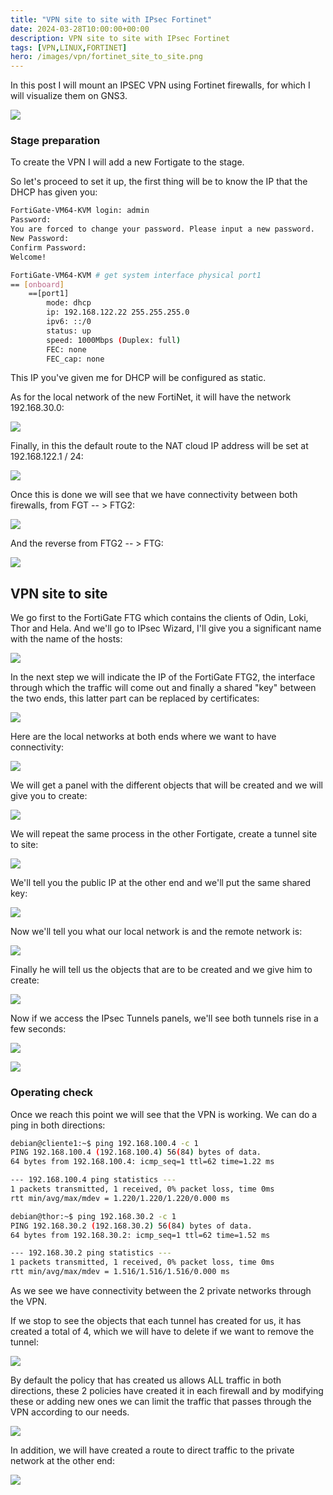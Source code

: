 ```yaml
---
title: "VPN site to site with IPsec Fortinet"
date: 2024-03-28T10:00:00+00:00
description: VPN site to site with IPsec Fortinet
tags: [VPN,LINUX,FORTINET]
hero: /images/vpn/fortinet_site_to_site.png
---
```




In this post I will mount an IPSEC VPN using Fortinet firewalls, for which I will visualize them on GNS3.


![](/vpn/site_to_site_fortinet/img/Pastedimage20240330235321.png)

### Stage preparation

To create the VPN I will add a new Fortigate to the stage.

So let's proceed to set it up, the first thing will be to know the IP that the DHCP has given you:

```bash
FortiGate-VM64-KVM login: admin
Password: 
You are forced to change your password. Please input a new password.
New Password: 
Confirm Password: 
Welcome!

FortiGate-VM64-KVM # get system interface physical port1
== [onboard]
	==[port1]
		mode: dhcp
		ip: 192.168.122.22 255.255.255.0
		ipv6: ::/0
		status: up
		speed: 1000Mbps (Duplex: full)
		FEC: none
		FEC_cap: none

```

This IP you've given me for DHCP will be configured as static.

As for the local network of the new FortiNet, it will have the network 192.168.30.0:

![](/vpn/site_to_site_fortinet/img/Pastedimage20240330231700.png)

Finally, in this the default route to the NAT cloud IP address will be set at 192.168.122.1 / 24:

![](/vpn/site_to_site_fortinet/img/Pastedimage20240330235554.png)

Once this is done we will see that we have connectivity between both firewalls, from FGT -- > FTG2:

![](/vpn/site_to_site_fortinet/img/Pastedimage20240330235822.png)

And the reverse from FTG2 -- > FTG:

![](/vpn/site_to_site_fortinet/img/Pastedimage20240330235850.png)


## VPN site to site

We go first to the FortiGate FTG which contains the clients of Odin, Loki, Thor and Hela. And we'll go to IPsec Wizard, I'll give you a significant name with the name of the hosts:

![](/vpn/site_to_site_fortinet/img/Pastedimage20240331000231.png)

In the next step we will indicate the IP of the FortiGate FTG2, the interface through which the traffic will come out and finally a shared "key" between the two ends, this latter part can be replaced by certificates:

![](/vpn/site_to_site_fortinet/img/Pastedimage20240331000351.png)

Here are the local networks at both ends where we want to have connectivity:

![](/vpn/site_to_site_fortinet/img/Pastedimage20240331000638.png)

We will get a panel with the different objects that will be created and we will give you to create:

![](/vpn/site_to_site_fortinet/img/Pastedimage20240331000725.png)

We will repeat the same process in the other Fortigate, create a tunnel site to site:

![](/vpn/site_to_site_fortinet/img/Pastedimage20240331000751.png)

We'll tell you the public IP at the other end and we'll put the same shared key:

![](/vpn/site_to_site_fortinet/img/Pastedimage20240331000810.png)

Now we'll tell you what our local network is and the remote network is:

![](/vpn/site_to_site_fortinet/img/Pastedimage20240331000833.png)

Finally he will tell us the objects that are to be created and we give him to create:

![](/vpn/site_to_site_fortinet/img/Pastedimage20240331000845.png)

Now if we access the IPsec Tunnels panels, we'll see both tunnels rise in a few seconds:

![](/vpn/site_to_site_fortinet/img/Pastedimage20240331012140.png)

![](/vpn/site_to_site_fortinet/img/Pastedimage20240331012156.png)

### Operating check

Once we reach this point we will see that the VPN is working. We can do a ping in both directions:

```bash
debian@cliente1:~$ ping 192.168.100.4 -c 1
PING 192.168.100.4 (192.168.100.4) 56(84) bytes of data.
64 bytes from 192.168.100.4: icmp_seq=1 ttl=62 time=1.22 ms

--- 192.168.100.4 ping statistics ---
1 packets transmitted, 1 received, 0% packet loss, time 0ms
rtt min/avg/max/mdev = 1.220/1.220/1.220/0.000 ms

debian@thor:~$ ping 192.168.30.2 -c 1
PING 192.168.30.2 (192.168.30.2) 56(84) bytes of data.
64 bytes from 192.168.30.2: icmp_seq=1 ttl=62 time=1.52 ms

--- 192.168.30.2 ping statistics ---
1 packets transmitted, 1 received, 0% packet loss, time 0ms
rtt min/avg/max/mdev = 1.516/1.516/1.516/0.000 ms
```

As we see we have connectivity between the 2 private networks through the VPN.

If we stop to see the objects that each tunnel has created for us, it has created a total of 4, which we will have to delete if we want to remove the tunnel:


![](/vpn/site_to_site_fortinet/img/Pastedimage20240331012446.png)

By default the policy that has created us allows ALL traffic in both directions, these 2 policies have created it in each firewall and by modifying these or adding new ones we can limit the traffic that passes through the VPN according to our needs.

![](/vpn/site_to_site_fortinet/img/Pastedimage20240331012606.png)

In addition, we will have created a route to direct traffic to the private network at the other end:

![](/vpn/site_to_site_fortinet/img/Pastedimage20240331012805.png)
